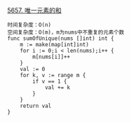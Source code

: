 [5657. 唯一元素的和](https://leetcode-cn.com/problems/sum-of-unique-elements/)
```golang
时间复杂度：O(n)
空间复杂度：O(m)，m为nums中不重复的元素个数
func sumOfUnique(nums []int) int {
    m := make(map[int]int)
    for i := 0;i < len(nums);i++ {
        m[nums[i]]++
    }
	val := 0
	for k, v := range m {
		if v == 1 {
			val += k
		}
	}
    return val
}
```
